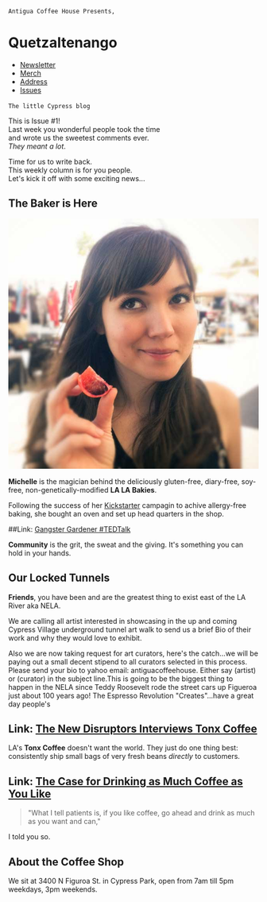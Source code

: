 `Antigua Coffee House Presents,`

# Quetzaltenango #

+ [Newsletter](#)
+ [Merch](#)
+ [Address](#bottom)
+ [Issues](#)

`The little Cypress blog`

This is Issue #1!  
Last week you wonderful people took the time  
and wrote us the sweetest comments ever.  
*They meant a lot*.

Time for us to write back.  
This weekly column is for you people.  
Let's kick it off with some exciting news...

## The Baker is Here ##

![](Michelle@2x.jpg)

**Michelle** is the magician behind the deliciously gluten-free, diary-free, soy-free, non-genetically-modified **LA LA Bakies**.

Following the success of her [Kickstarter][] campagin to achive allergy-free baking, she bought an oven and set up head quarters in the shop.

[kickstarter]:http://www.kickstarter.com/projects/2074574548/la-la-bakies-a-vegan-and-gluten-free-alternative-b

##Link: [Gangster Gardener #TEDTalk][finley]

**Community** is the grit, the sweat and the giving. It's something you can hold in your hands.

[finley]: http://www.ted.com/talks/ron_finley_a_guerilla_gardener_in_south_central_la.html

## Our Locked Tunnels ##

**Friends**, you have been and are the greatest thing to exist east of the LA River aka NELA. 

We are calling all artist interested in showcasing in the up and coming Cypress Village underground tunnel art walk to send us a brief Bio of their work and why they would love to exhibit. 

Also we are now taking request for art curators, here's the catch...we will be paying out a small decent stipend to all curators selected in this process. Please send your bio to yahoo email: antiguacoffeehouse. Either say (artist) or (curator) in the subject line.This is going to be the biggest thing to happen in the NELA since Teddy Roosevelt rode the street cars up Figueroa just about 100 years ago! The Espresso Revolution "Creates"...have a great day people's

## Link: [The New Disruptors Interviews Tonx Coffee][] ##

LA's **Tonx Coffee** doesn't want the world. They just do one thing best: consistently ship small bags of very fresh beans *directly* to customers.

[The New Disruptors Interviews Tonx Coffee]:http://www.muleradio.net/newdisruptors/3/

## Link: [The Case for Drinking as Much Coffee as You Like][] ##

> "What I tell patients is, if you like coffee, go ahead and drink as much as you want and can," 

I told you so.

[The Case for Drinking as Much Coffee as You Like]:http://www.theatlantic.com/health/archive/2012/11/the-case-for-drinking-as-much-coffee-as-you-like/265693/

## About the Coffee Shop ##

We sit at 3400 N Figuroa St. in Cypress Park, open from 7am till 5pm weekdays, 3pm weekends.